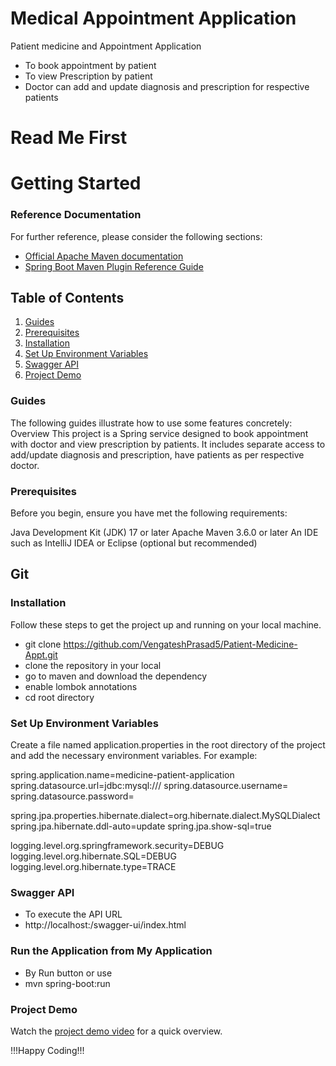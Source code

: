 # Medical Appointment Application
Patient medicine and Appointment Application
* To book appointment by patient
* To view Prescription by patient
* Doctor can add and update diagnosis and prescription for respective patients

# Read Me First



# Getting Started

### Reference Documentation
For further reference, please consider the following sections:

* [Official Apache Maven documentation](https://maven.apache.org/guides/index.html)
* [Spring Boot Maven Plugin Reference Guide](https://docs.spring.io/spring-boot/docs/3.2.5/maven-plugin/reference/html/)

## Table of Contents

1. [Guides](#Guides)
2. [Prerequisites](#Prerequisites)
3. [Installation](#Installation)
4. [Set Up Environment Variables](#Set-Up-Environment-Variables)
5. [Swagger API](#Swagger-API)
6. [Project Demo](#Project-Demo)

### Guides
The following guides illustrate how to use some features concretely:
Overview
This project is a Spring service designed to book appointment with doctor and view prescription by patients. It includes separate access
to add/update diagnosis and prescription, have patients as per respective doctor.

### Prerequisites
Before you begin, ensure you have met the following requirements:

Java Development Kit (JDK) 17 or later
Apache Maven 3.6.0 or later
An IDE such as IntelliJ IDEA or Eclipse (optional but recommended)
## Git
### Installation
Follow these steps to get the project up and running on your local machine.

* git clone https://github.com/VengateshPrasad5/Patient-Medicine-Appt.git
* clone the repository in your local
* go to maven and download the dependency
* enable lombok annotations
* cd root directory

###  Set Up Environment Variables
Create a file named application.properties in the root directory of the project and add the necessary environment variables. For example:

spring.application.name=medicine-patient-application
spring.datasource.url=jdbc:mysql://<endpoint name>/<db name>
spring.datasource.username= <username>
spring.datasource.password= <password>

spring.jpa.properties.hibernate.dialect=org.hibernate.dialect.MySQLDialect
spring.jpa.hibernate.ddl-auto=update
spring.jpa.show-sql=true

logging.level.org.springframework.security=DEBUG
logging.level.org.hibernate.SQL=DEBUG
logging.level.org.hibernate.type=TRACE

### Swagger API

* To execute the API URL
* http://localhost:<running-port>/swagger-ui/index.html


### Run the Application from My Application
* By Run button or use
* mvn spring-boot:run

### Project Demo
Watch the [project demo video](https://drive.google.com/file/d/10_o13mxvsy7qXAL2SL4_HvWwkzkHd8YU/view?usp=sharing) for a quick overview.

!!!Happy Coding!!!




 



